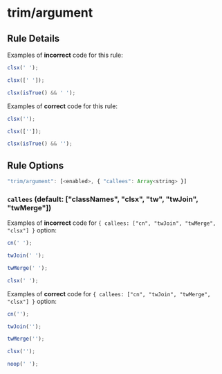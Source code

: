# trim/argument

## Rule Details

Examples of **incorrect** code for this rule:

```js
clsx(' ');

clsx([' ']);

clsx(isTrue() && ' ');
```

Examples of **correct** code for this rule:

```js
clsx('');

clsx(['']);

clsx(isTrue() && '');
```

## Rule Options

```js
"trim/argument": [<enabled>, { "callees": Array<string> }]
```

### `callees` (default: ["classNames", "clsx", "tw", "twJoin", "twMerge"])

Examples of **incorrect** code for `{ callees: ["cn", "twJoin", "twMerge", "clsx"] }` option:

```js
cn(' ');

twJoin(' ');

twMerge(' ');

clsx(' ');
```

Examples of **correct** code for `{ callees: ["cn", "twJoin", "twMerge", "clsx"] }` option:

```js
cn('');

twJoin('');

twMerge('');

clsx('');

noop(' ');
```
